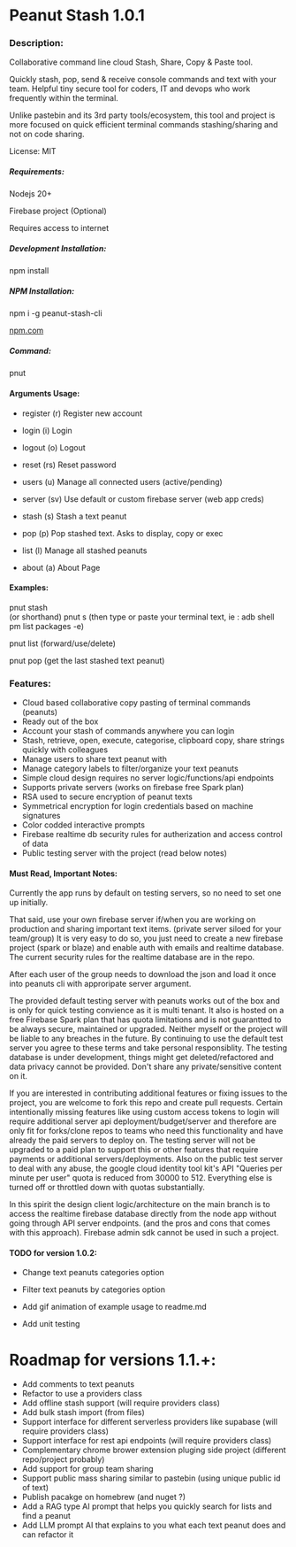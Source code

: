 # Peanut Stash 1.0.1 

### Description:
Collaborative command line cloud Stash, Share, Copy & Paste tool.

Quickly stash, pop, send & receive console commands and text with your team.
Helpful tiny secure tool for coders, IT and devops who work frequently within the terminal.

Unlike pastebin and its 3rd party tools/ecosystem, this tool and project is more focused on quick efficient terminal commands stashing/sharing and not on code sharing.

License: MIT

##### Requirements:

Nodejs 20+

Firebase project (Optional)

Requires access to internet

##### Development Installation:

npm install

##### NPM Installation:

npm i -g peanut-stash-cli

[npm.com](https://www.npmjs.com/package/peanut-stash-cli)

#####  Command:

pnut

#### Arguments Usage:

* register (r) <email>                     Register new account
* login (i) <email>                        Login
* logout (o)                               Logout
* reset (rs)                               Reset password

* users (u)                                Manage all connected users (active/pending)

* server (sv)                              Use default or custom firebase server (web app creds)

* stash (s)                                Stash a text peanut
* pop (p)                                  Pop stashed text. Asks to display, copy or exec
* list (l)                                 Manage all stashed peanuts

* about (a)                                About Page

#### Examples:

pnut stash  
(or shorthand) 
pnut s 
(then type or paste your terminal text, ie : adb shell pm list packages -e) 

pnut list
(forward/use/delete)

pnut pop
(get the last stashed text peanut)

### Features:

* Cloud based collaborative copy pasting of terminal commands (peanuts)
* Ready out of the box
* Account your stash of commands anywhere you can login
* Stash, retrieve, open, execute, categorise, clipboard copy, share strings quickly with colleagues
* Manage users to share text peanut with
* Manage category labels to filter/organize your text peanuts
* Simple cloud design requires no server logic/functions/api endpoints
* Supports private servers (works on firebase free Spark plan)
* RSA used to secure encryption of peanut texts
* Symmetrical encryption for login credentials based on machine signatures
* Color codded interactive prompts
* Firebase realtime db security rules for autherization and access control of data
* Public testing server with the project (read below notes)

#### Must Read, Important Notes:

Currently the app runs by default on testing servers, so no need to set one up initially.

That said, use your own firebase server if/when you are working on production and sharing important text items. (private server siloed for your team/group)
It is very easy to do so, you just need to create a new firebase project (spark or blaze) and enable auth with emails and realtime database.
The current security rules for the realtime database are in the repo.

After each user of the group needs to download the json and load it once into peanuts cli with approripate server argument.

The provided default testing server with peanuts works out of the box and is only for quick testing convience as it is multi tenant. It also is hosted on a free Firebase Spark plan that has quota limitations and is not guarantted to be always secure, maintained or upgraded. Neither myself or the project will be liable to any breaches in the future. 
By continuing to use the default test server you agree to these terms and take personal responsiblity. The testing database is under development, things might get deleted/refactored and data privacy cannot be provided. Don't share any private/sensitive content on it.

If you are interested in contributing additional features or fixing issues to the project, you are welcome to fork this repo and create pull requests.
Certain intentionally missing features like using custom access tokens to login will require additional server api deployment/budget/server and therefore are only fit for forks/clone repos to teams who need this functionality and have already the paid servers to deploy on. The testing server will not be upgraded to a paid plan to support this or other features that require payments or additional servers/deployments. Also on the public test server to deal with any abuse, the google cloud identity tool kit's API "Queries per minute per user" quota is reduced from 30000 to 512. Everything else is turned off or throttled down with quotas substantially.

In this spirit the design client logic/architecture on the main branch is to access the realtime firebase database directly from the node app without going through API server endpoints. (and the pros and cons that comes with this approach). Firebase admin sdk cannot be used in such a project.


#### TODO for version 1.0.2:

* Change text peanuts categories option
* Filter text peanuts by categories option
  
* Add gif animation of example usage to readme.md
* Add unit testing

# Roadmap for versions 1.1.+:

* Add comments to text peanuts
* Refactor to use a providers class
* Add offline stash support (will require providers class)
* Add bulk stash import (from files)
* Support interface for different serverless providers like supabase (will require providers class)
* Support interface for rest api endpoints (will require providers class)
* Complementary chrome brower extension pluging side project (different repo/project probably)
* Add support for group team sharing
* Support public mass sharing similar to pastebin (using unique public id of text)
* Publish pacakge on homebrew (and nuget ?)
* Add a RAG type AI prompt that helps you quickly search for lists and find a peanut
* Add LLM prompt AI that explains to you what each text peanut does and can refactor it
  
  
